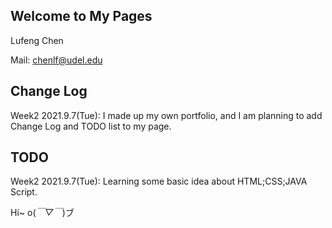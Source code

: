 ## Welcome to My Pages

Lufeng Chen   

Mail: chenlf@udel.edu

## Change Log

Week2 2021.9.7(Tue): I made up my own portfolio, and I am planning to add Change Log and TODO list to my page.

## TODO

Week2 2021.9.7(Tue):  Learning some basic idea about HTML;CSS;JAVA Script.

Hi~ o(*￣▽￣*)ブ

